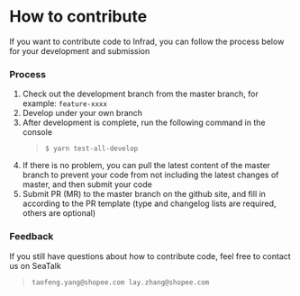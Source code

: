 # How to contribute

If you want to contribute code to Infrad, you can follow the process below for your development and submission

### Process

1. Check out the development branch from the master branch, for example: `feature-xxxx`
2. Develop under your own branch
3. After development is complete, run the following command in the console
   > `$ yarn test-all-develop`
4. If there is no problem, you can pull the latest content of the master branch to prevent your code from not including the latest changes of master, and then submit your code
5. Submit PR (MR) to the master branch on the github site, and fill in according to the PR template (type and changelog lists are required, others are optional)

### Feedback

If you still have questions about how to contribute code, feel free to contact us on SeaTalk

> `taofeng.yang@shopee.com lay.zhang@shopee.com`
